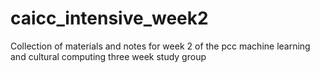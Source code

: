 # caicc_intensive_week2
 Collection of materials and notes for week 2 of the pcc machine learning and cultural computing three week study group 
